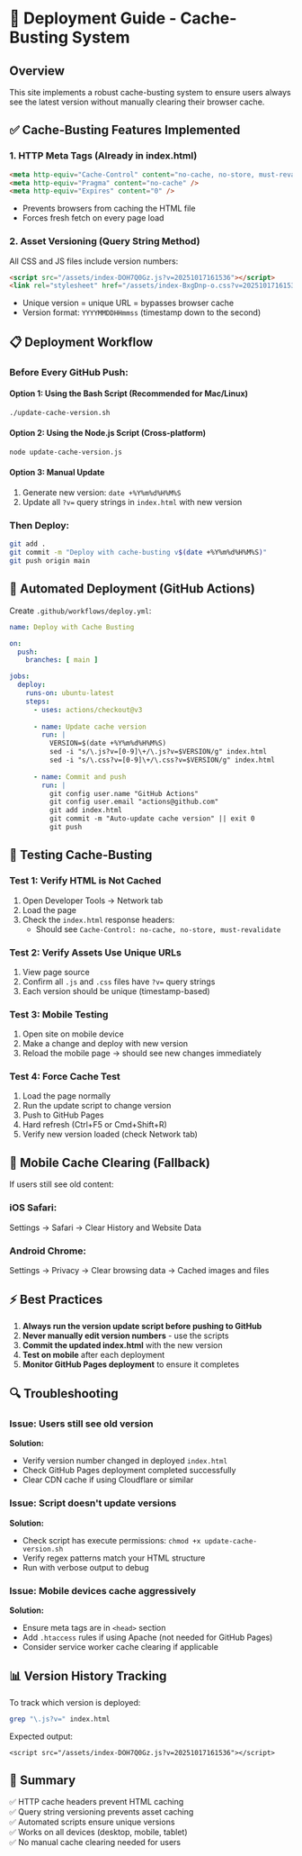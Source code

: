 # 🚀 Deployment Guide - Cache-Busting System

## Overview
This site implements a robust cache-busting system to ensure users always see the latest version without manually clearing their browser cache.

## ✅ Cache-Busting Features Implemented

### 1. **HTTP Meta Tags** (Already in index.html)
```html
<meta http-equiv="Cache-Control" content="no-cache, no-store, must-revalidate" />
<meta http-equiv="Pragma" content="no-cache" />
<meta http-equiv="Expires" content="0" />
```
- Prevents browsers from caching the HTML file
- Forces fresh fetch on every page load

### 2. **Asset Versioning** (Query String Method)
All CSS and JS files include version numbers:
```html
<script src="/assets/index-DOH7Q0Gz.js?v=20251017161536"></script>
<link rel="stylesheet" href="/assets/index-BxgDnp-o.css?v=20251017161536">
```
- Unique version = unique URL = bypasses browser cache
- Version format: `YYYYMMDDHHmmss` (timestamp down to the second)

## 📋 Deployment Workflow

### Before Every GitHub Push:

#### **Option 1: Using the Bash Script** (Recommended for Mac/Linux)
```bash
./update-cache-version.sh
```

#### **Option 2: Using the Node.js Script** (Cross-platform)
```bash
node update-cache-version.js
```

#### **Option 3: Manual Update**
1. Generate new version: `date +%Y%m%d%H%M%S`
2. Update all `?v=` query strings in `index.html` with new version

### Then Deploy:
```bash
git add .
git commit -m "Deploy with cache-busting v$(date +%Y%m%d%H%M%S)"
git push origin main
```

## 🔄 Automated Deployment (GitHub Actions)

Create `.github/workflows/deploy.yml`:

```yaml
name: Deploy with Cache Busting

on:
  push:
    branches: [ main ]

jobs:
  deploy:
    runs-on: ubuntu-latest
    steps:
      - uses: actions/checkout@v3
      
      - name: Update cache version
        run: |
          VERSION=$(date +%Y%m%d%H%M%S)
          sed -i "s/\.js?v=[0-9]\+/\.js?v=$VERSION/g" index.html
          sed -i "s/\.css?v=[0-9]\+/\.css?v=$VERSION/g" index.html
      
      - name: Commit and push
        run: |
          git config user.name "GitHub Actions"
          git config user.email "actions@github.com"
          git add index.html
          git commit -m "Auto-update cache version" || exit 0
          git push
```

## 🧪 Testing Cache-Busting

### Test 1: Verify HTML is Not Cached
1. Open Developer Tools → Network tab
2. Load the page
3. Check the `index.html` response headers:
   - Should see `Cache-Control: no-cache, no-store, must-revalidate`

### Test 2: Verify Assets Use Unique URLs
1. View page source
2. Confirm all `.js` and `.css` files have `?v=` query strings
3. Each version should be unique (timestamp-based)

### Test 3: Mobile Testing
1. Open site on mobile device
2. Make a change and deploy with new version
3. Reload the mobile page → should see new changes immediately

### Test 4: Force Cache Test
1. Load the page normally
2. Run the update script to change version
3. Push to GitHub Pages
4. Hard refresh (Ctrl+F5 or Cmd+Shift+R)
5. Verify new version loaded (check Network tab)

## 📱 Mobile Cache Clearing (Fallback)

If users still see old content:

### iOS Safari:
Settings → Safari → Clear History and Website Data

### Android Chrome:
Settings → Privacy → Clear browsing data → Cached images and files

## ⚡ Best Practices

1. **Always run the version update script before pushing to GitHub**
2. **Never manually edit version numbers** - use the scripts
3. **Commit the updated index.html** with the new version
4. **Test on mobile** after each deployment
5. **Monitor GitHub Pages deployment** to ensure it completes

## 🔍 Troubleshooting

### Issue: Users still see old version
**Solution:** 
- Verify version number changed in deployed `index.html`
- Check GitHub Pages deployment completed successfully
- Clear CDN cache if using Cloudflare or similar

### Issue: Script doesn't update versions
**Solution:**
- Check script has execute permissions: `chmod +x update-cache-version.sh`
- Verify regex patterns match your HTML structure
- Run with verbose output to debug

### Issue: Mobile devices cache aggressively
**Solution:**
- Ensure meta tags are in `<head>` section
- Add `.htaccess` rules if using Apache (not needed for GitHub Pages)
- Consider service worker cache clearing if applicable

## 📊 Version History Tracking

To track which version is deployed:
```bash
grep "\.js?v=" index.html
```

Expected output:
```
<script src="/assets/index-DOH7Q0Gz.js?v=20251017161536"></script>
```

## 🎯 Summary

✅ HTTP cache headers prevent HTML caching  
✅ Query string versioning prevents asset caching  
✅ Automated scripts ensure unique versions  
✅ Works on all devices (desktop, mobile, tablet)  
✅ No manual cache clearing needed for users
